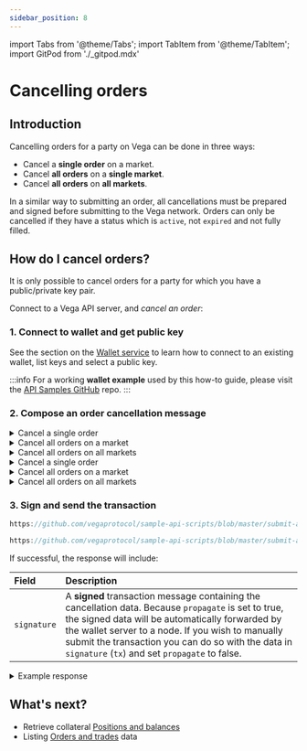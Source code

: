 ```yaml
---
sidebar_position: 8
---
```


import Tabs from '@theme/Tabs';
import TabItem from '@theme/TabItem';
import GitPod from './_gitpod.mdx'

# Cancelling orders

## Introduction

Cancelling orders for a party on Vega can be done in three ways:

* Cancel a **single order** on a market.
* Cancel **all orders** on a **single market**.
* Cancel **all orders** on **all markets**.

In a similar way to submitting an order, all cancellations must be prepared and signed before submitting to the Vega network. Orders can only be cancelled if they have a status which is `active`, not `expired` and not fully filled.

## How do I cancel orders?

It is only possible to cancel orders for a party for which you have a public/private key pair.

Connect to a Vega API server, and *cancel an order*:

### 1. Connect to wallet and get public key

See the section on the [Wallet service](wallet.md) to learn how to connect to an existing wallet, list keys and select a public key.  

:::info
For a working **wallet example** used by this how-to guide, please visit the [API Samples GitHub](https://github.com/vegaprotocol/sample-api-scripts/blob/master/submit-amend-cancel-orders/) repo.
:::

### 2. Compose an order cancellation message

<GitPod />

<Tabs groupId="codesamples1">
<TabItem value="shell-rest" label="Shell (REST)">

<details><summary>Cancel a single order</summary>

```js reference
https://github.com/vegaprotocol/sample-api-scripts/blob/master/submit-amend-cancel-orders/submit-amend-cancel-orders.sh#L215-L223
```
</details>
<details><summary>Cancel all orders on a market </summary>

```js reference
https://github.com/vegaprotocol/sample-api-scripts/blob/master/submit-amend-cancel-orders/submit-amend-cancel-orders.sh#L227-L234
```
</details>
<details><summary>Cancel all orders on all markets </summary>

```js reference
https://github.com/vegaprotocol/sample-api-scripts/blob/master/submit-amend-cancel-orders/submit-amend-cancel-orders.sh#L238-L242
```
</details>
</TabItem>
<TabItem value="python-rest" label="Python (REST)">
<details><summary>Cancel a single order</summary>

```js reference
https://github.com/vegaprotocol/sample-api-scripts/blob/master/submit-amend-cancel-orders/submit-amend-cancel-orders.py#L234-L243
```
</details >
<details><summary>Cancel all orders on a market</summary>

```js reference
https://github.com/vegaprotocol/sample-api-scripts/blob/master/submit-amend-cancel-orders/submit-amend-cancel-orders.py#L247-L255
```
</details >
<details><summary>Cancel all orders on all markets</summary>

```js reference
https://github.com/vegaprotocol/sample-api-scripts/blob/master/submit-amend-cancel-orders/submit-amend-cancel-orders.py#L259-L264
```
</details >
</TabItem>
</Tabs>


### 3. Sign and send the transaction

<GitPod />

<Tabs groupId="codesamples2">
<TabItem value="shell-rest" label="Shell (REST)">

```js reference
https://github.com/vegaprotocol/sample-api-scripts/blob/master/submit-amend-cancel-orders/submit-amend-cancel-orders.sh#L248-L258
```

</TabItem>
<TabItem value="python-rest" label="Python (REST)">

```js reference
https://github.com/vegaprotocol/sample-api-scripts/blob/master/submit-amend-cancel-orders/submit-amend-cancel-orders.py#L270-L274
```

</TabItem>
</Tabs>

If successful, the response will include:

| Field          |  Description  |
| :----------------- | :------------- |
| `signature` | A **signed** transaction message containing the cancellation data. Because `propagate` is set to true, the signed data will be automatically forwarded by the wallet server to a node. If you wish to manually submit the transaction you can do so with the data in `signature` (`tx`) and set `propagate` to false. |

<details><summary>Example response</summary>

```js reference
https://github.com/vegaprotocol/sample-api-scripts/blob/master/submit-amend-cancel-orders/response-examples.txt#L34-L45
```
  
:::info
For full example code, please visit the [repo on GitHub](https://github.com/vegaprotocol/sample-api-scripts/blob/master/submit-amend-cancel-orders/).
:::
</details>



## What's next?

 * Retrieve collateral [Positions and balances](positions-balances.md)
 * Listing [Orders and trades](list-orders-trades.md) data
